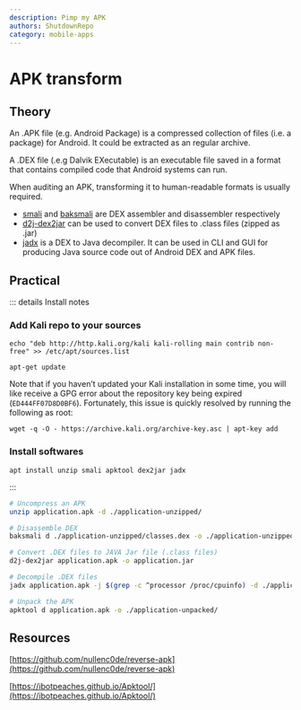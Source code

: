 ```yaml
---
description: Pimp my APK
authors: ShutdownRepo
category: mobile-apps
---
```


# APK transform

## Theory

An .APK file (e.g. Android Package) is a compressed collection of files (i.e. a package) for Android. It could be extracted as an regular archive.

A .DEX file (.e.g Dalvik EXecutable) is an executable file saved in a format that contains compiled code that Android systems can run.

When auditing an APK, transforming it to human-readable formats is usually required.

* [smali](https://github.com/JesusFreke/smali) and [baksmali](https://github.com/JesusFreke/smali) are DEX assembler and disassembler respectively
* [d2j-dex2jar](https://github.com/pxb1988/dex2jar) can be used to convert DEX files to .class files (zipped as .jar)
* [jadx](https://github.com/skylot/jadx) is a DEX to Java decompiler. It can be used in CLI and GUI for producing Java source code out of Android DEX and APK files.

## Practical

::: details Install notes
### Add Kali repo to your sources


```
echo "deb http://http.kali.org/kali kali-rolling main contrib non-free" >> /etc/apt/sources.list 

apt-get update
```


Note that if you haven’t updated your Kali installation in some time, you will like receive a GPG error about the repository key being expired (`ED444FF07D8D0BF6`). Fortunately, this issue is quickly resolved by running the following as root:

```
wget -q -O - https://archive.kali.org/archive-key.asc | apt-key add
```

### Install softwares

```
apt install unzip smali apktool dex2jar jadx
```
:::


```bash
# Uncompress an APK
unzip application.apk -d ./application-unzipped/

# Disassemble DEX
baksmali d ./application-unzipped/classes.dex -o ./application-unzipped/classes.dex.out/ 2>/dev/null

# Convert .DEX files to JAVA Jar file (.class files)
d2j-dex2jar application.apk -o application.jar

# Decompile .DEX files
jadx application.apk -j $(grep -c ^processor /proc/cpuinfo) -d ./application-jadx/ > /dev/null

# Unpack the APK
apktool d application.apk -o ./application-unpacked/ 
```

## Resources

[https://github.com/nullenc0de/reverse-apk](https://github.com/nullenc0de/reverse-apk)

[https://ibotpeaches.github.io/Apktool/](https://ibotpeaches.github.io/Apktool/)
